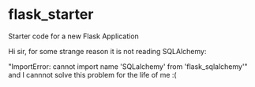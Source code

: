 # flask_starter
Starter code for a new Flask Application

Hi sir, for some strange reason it is not reading SQLAlchemy: 

"ImportError: cannot import name 'SQLalchemy' from 'flask_sqlalchemy'" and I cannnot solve this problem for the life of me :(
